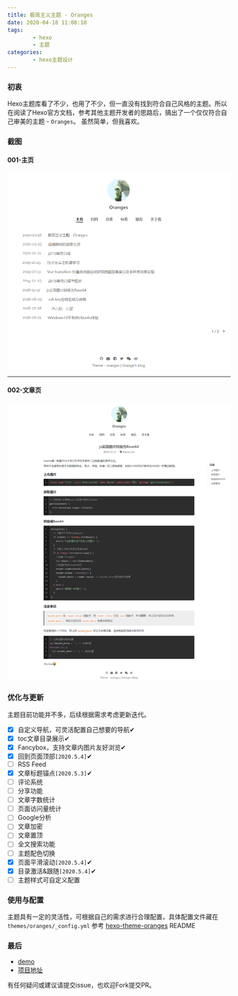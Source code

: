 ```yaml
---
title: 极简主义主题 - Oranges
date: 2020-04-18 11:08:18
tags:
		- hexo
		- 主题
categories:
		- hexo主题设计
---
```

### 初衷
Hexo主题库看了不少，也用了不少，但一直没有找到符合自己风格的主题。所以在阅读了Hexo官方文档，参考其他主题开发者的思路后，搞出了一个仅仅符合自己审美的主题 - `Oranges`。 虽然简单，但我喜欢。

### 截图
#### 001-主页
![001-主页](/images/minimalist-theme-oranges/theme-oranges-index.png)

---

#### 002-文章页
![002-文章页](/images/minimalist-theme-oranges/theme-oranges-post.png)

### 优化与更新
主题目前功能并不多，后续根据需求考虑更新迭代。
- [x] 自定义导航，可灵活配置自己想要的导航✔
- [x] toc文章目录展示✔
- [x] Fancybox，支持文章内图片友好浏览✔
- [x] 回到页面顶部`[2020.5.4]`✔
- [ ] RSS Feed
- [x] 文章标题锚点`[2020.5.3]`✔
- [ ] 评论系统
- [ ] 分享功能
- [ ] 文章字数统计
- [ ] 页面访问量统计
- [ ] Google分析
- [ ] 文章加密
- [ ] 文章置顶
- [ ] 全文搜索功能
- [ ] 主题配色切换
- [x] 页面平滑滚动`[2020.5.4]`✔
- [x] 目录激活&跟随`[2020.5.4]`✔
- [ ] 主题样式可自定义配置

### 使用与配置
主题具有一定的灵活性，可根据自己的需求进行合理配置，具体配置文件藏在`themes/oranges/_config.yml`
参考 [hexo-theme-oranges](https://github.com/zchengsite/hexo-theme-oranges) README
### 最后
- [demo](https://zchengsite.github.io/username.github.io/)
- [项目地址](https://github.com/zchengsite/hexo-theme-oranges)

有任何疑问或建议请提交issue，也欢迎Fork提交PR。
